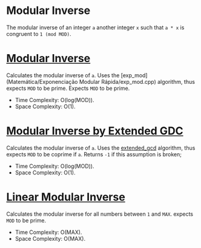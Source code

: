 # Modular Inverse

The modular inverse of an integer `a` another integer `x` such that `a * x` is congruent to `1 (mod MOD)`.

# [Modular Inverse](modular_inverse.cpp)

Calculates the modular inverse of `a`.
Uses the [exp_mod](Matemática/Exponenciação Modular Rápida/exp_mod.cpp) algorithm, thus expects `MOD` to be prime.
Expects `MOD` to be prime.

* Time Complexity: O(log(MOD)).
* Space Complexity: O(1).

# [Modular Inverse by Extended GDC](modular_inverse_coprime.cpp)

Calculates the modular inverse of `a`.
Uses the [extended_gcd]() algorithm, thus expects `MOD` to be coprime if `a`.
Returns `-1` if this assumption is broken;

* Time Complexity: O(log(MOD)).
* Space Complexity: O(1).

# [Linear Modular Inverse](modular_inverse_linear.cpp)

Calculates the modular inverse for all numbers between `1` and `MAX`.
expects `MOD` to be prime.

* Time Complexity: O(MAX).
* Space Complexity: O(MAX).

